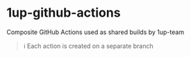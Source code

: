 # 1up-github-actions
Composite GitHub Actions used as shared builds by 1up-team

> ℹ️ Each action is created on a separate branch

